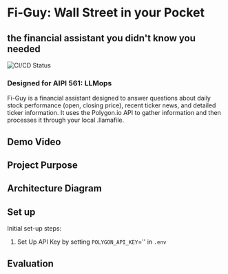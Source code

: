 # Fi-Guy: Wall Street in your Pocket
## the financial assistant you didn't know you needed

![CI/CD Status](https://github.com/kgreed/llmops/actions/workflows/cicd.yml/badge.svg)

### Designed for AIPI 561: LLMops
Fi-Guy is a financial assistant designed to answer questions about daily stock performance (open, closing price), recent ticker news, and detailed ticker information. It uses the Polygon.io API to gather information and then processes it through your local .llamafile. 

## Demo Video

## Project Purpose

## Architecture Diagram

## Set up
Initial set-up steps:
1. Set Up API Key by setting `POLYGON_API_KEY`='' in `.env`

## Evaluation